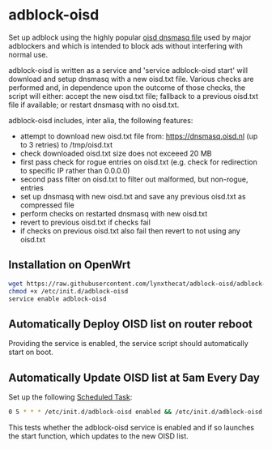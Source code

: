 # adblock-oisd
Set up adblock using the highly popular [oisd dnsmasq file](https://oisd.nl/) used by major adblockers and which is intended to block ads without interfering with normal use. 

adblock-oisd is written as a service and 'service adblock-oisd start' will download and setup dnsmasq with a new oisd.txt file. Various checks are performed and, in dependence upon the outcome of those checks, the script will either: accept the new oisd.txt file; fallback to a previous oisd.txt file if available; or restart dnsmasq with no oisd.txt.

adblock-oisd includes, inter alia, the following features:

- attempt to download new oisd.txt file from: https://dnsmasq.oisd.nl (up to 3 retries) to /tmp/oisd.txt
- check downloaded oisd.txt size does not exceeed 20 MB
- first pass check for rogue entries on oisd.txt (e.g. check for redirection to specific IP rather than 0.0.0.0)
- second pass filter on oisd.txt to filter out malformed, but non-rogue, entries
- set up dnsmasq with new oisd.txt and save any previous oisd.txt as compressed file
- perform checks on restarted dnsmasq with new oisd.txt
- revert to previous oisd.txt if checks fail
- if checks on previous oisd.txt also fail then revert to not using any oisd.txt

## Installation on OpenWrt

```bash
wget https://raw.githubusercontent.com/lynxthecat/adblock-oisd/adblock-oisd -O /etc/init.d/adblock-oisd
chmod +x /etc/init.d/adblock-oisd
service enable adblock-oisd
```

## Automatically Deploy OISD list on router reboot

Providing the service is enabled, the service script should automatically start on boot. 

## Automatically Update OISD list at 5am Every Day

Set up the following [Scheduled Task](https://openwrt.org/docs/guide-user/base-system/cron):

```bash
0 5 * * * /etc/init.d/adblock-oisd enabled && /etc/init.d/adblock-oisd start
```
This tests whether the adblock-oisd service is enabled and if so launches the start function, which updates to the new OISD list. 
